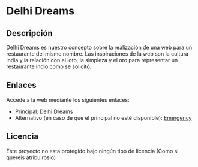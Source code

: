 # Delhi Dreams

## Descripción
Delhi Dreams es nuestro concepto sobre la realización de una web para un restaurante del mismo nombre. Las inspiraciones de la web son la cultura india y la relación con el loto, la simpleza y el oro para representar un restaurante indio como se solicitó.

## Enlaces
Accede a la web mediante los siguientes enlaces:
- Principal: [Delhi Dreams](https://delhi.lastcrave.shop/)
- Alternativo (en caso de que el principal no esté disponible): [Emergency](https://emergency.lastcrave.shop/)

## Licencia
Este proyecto no esta protegido bajo ningún tipo de licencia (Como si quereis atribuiroslo)
